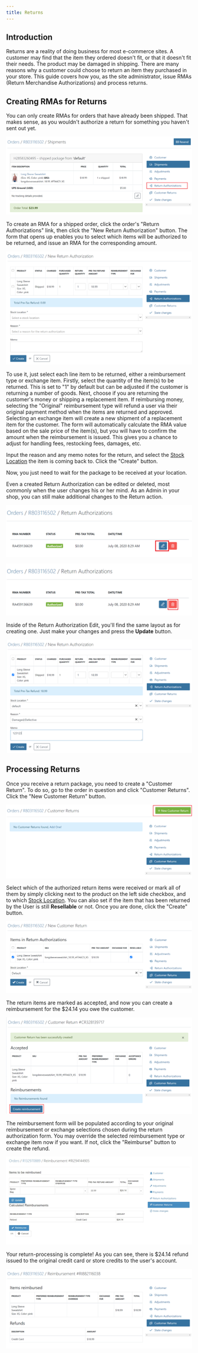 ```yaml
---
title: Returns
---
```


## Introduction

Returns are a reality of doing business for most e-commerce sites. A customer may find that the item they ordered doesn't fit, or that it doesn't fit their needs. The product may be damaged in shipping. There are many reasons why a customer could choose to return an item they purchased in your store. This guide covers how you, as the site administrator, issue RMAs (Return Merchandise Authorizations) and process returns.

## Creating RMAs for Returns

You can only create RMAs for orders that have already been shipped. That makes sense, as you wouldn't authorize a return for something you haven't sent out yet.

![Return Authorizations Link](../../../images/user/orders/return_authorizations_link.jpg)

To create an RMA for a shipped order, click the order's "Return Authorizations" link, then click the "New Return Authorization" button. The form that opens up enables you to select which items will be authorized to be returned, and issue an RMA for the corresponding amount.

![RMA Form](../../../images/user/orders/rma_form.jpg)

To use it, just select each line item to be returned, either a reimbursement type or exchange item. Firstly, select the quantity of the item(s) to be returned. This is set to "1" by default but can be adjusted if the customer is returning a number of goods.
Next, choose if you are returning the customer's money or shipping a replacement item.
If reimbursing money, selecting the "Original" reimbursement type will refund a user via their original payment method when the items are returned and approved.
Selecting an exchange item will create a new shipment of a replacement item for the customer. The form will automatically calculate the RMA value based on the sale price of the item(s), but you will have to confirm the amount when the reimbursement is issued. This gives you a chance to adjust for handling fees, restocking fees, damages, etc.

Input the reason and any memo notes for the return, and select the [Stock Location](/user/configuration/configuring_inventory.html) the item is coming back to. Click the "Create" button.

Now, you just need to wait for the package to be received at your location.

Even a created Return Authorization can be edited or deleted, most commonly when the user changes his or her mind. As an Admin in your shop, you can still make additional changes to the Return action.

![Return Edition](../../../images/user/orders/return_autho_edit.jpg)

![Return Delete](../../../images/user/orders/return_autho_delete.jpg)

Inside of the Return Authorization Edit, you'll find the same layout as for creating one. Just make your changes and press the **Update** button.

![Return Edition Inside](../../../images/user/orders/return_autho_inside.jpg)

## Processing Returns

Once you receive a return package, you need to create a "Customer Return". To do so, go to the order in question and click "Customer Returns". Click the "New Customer Return" button.

![Receive RMA Button](../../../images/user/orders/customer_return_link.jpg)

Select which of the authorized return items were received or mark all of them by simply clicking next to the product on the left side checkbox, and to which [Stock Location](/user/products/creating_products.html). You can also set if the item that has been returned by the User is still **Resellable** or not. Once you are done, click the "Create" button.

![Receive RMA Button](../../../images/user/orders/customer_return_form.jpg)

The return items are marked as accepted, and now you can create a reimbursement for the $24.14 you owe the customer.

![RMA Received](../../../images/user/orders/create_reimbursement_button.jpg)

The reimbursement form will be populated according to your original reimbursement or exchange selections chosen during the return authorization form.  You may override the selected reimbursement type or exchange item now if you want. If not, click the "Reimburse" button to create the refund.

![Issue a Reimbursement](../../../images/user/orders/reimbursement_form.jpg)

Your return-processing is complete! As you can see, there is $24.14 refund issued to the original credit card or store credits to the user's account.

![Reimbursement Complete](../../../images/user/orders/reimbursement_complete.jpg)
